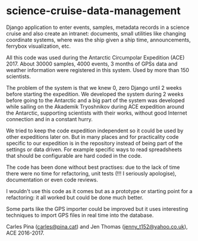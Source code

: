 # science-cruise-data-management
Django application to enter events, samples, metadata records in a science cruise and also create an intranet: documents, small utilities like changing coordinate systems, where was the ship given a ship time, announcements, ferrybox visualization, etc.

All this code was used during the Antarctic Circumpolar Expedition (ACE) 2017. About 30000 samples, 4000 events, 3 months of GPSs data and weather information were registered in this system. Used by more than 150 scientists.

The problem of the system is that we knew 0, zero Django until 2 weeks before starting the expedition. We developed the system during 2 weeks before going to the Antarctic and a big part of the system was developed while sailing on the Akademik Tryoshnikov during ACE expedition around the Antarctic, supporting scientists with their works, without good Internet connection and in a constant hurry.

We tried to keep the code expedition independent so it could be used by other expeditions later on. But in many places and for practicality code specific to our expedition is in the repository instead of being part of the settings or data driven. For example specific ways to read spreadsheets that should be configurable are hard coded in the code.

The code has been done without best practises: due to the lack of time there were no time for refactoring, unit tests (!!! I seriously apologise), documentation or even code reviews.

I wouldn't use this code as it comes but as a prototype or starting point for a refactoring: it all worked but could be done much better.

Some parts like the GPS importer could be improved but it uses interesting techniques to import GPS files in real time into the database.

Carles Pina (carles@pina.cat) and Jen Thomas (jenny_t152@yahoo.co.uk), ACE 2016-2017.
